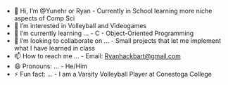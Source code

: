 - 👋 Hi, I’m @Yunehr or Ryan
        - Currently in School learning more niche aspects of Comp Sci
- 👀 I’m interested in Volleyball and Videogames
- 🌱 I’m currently learning ...
        - C
        - Object-Oriented Programming
- 💞️ I’m looking to collaborate on ...
        - Small projects that let me implement what I have learned in class
- 📫 How to reach me ...
        - Email: Ryanhackbart@gmail.com
- 😄 Pronouns: ...
        - He/Him
- ⚡ Fun fact: ...
        - I am a Varsity Volleyball Player at Conestoga College

<!---
Yunehr/Yunehr is a ✨ special ✨ repository because its `README.md` (this file) appears on your GitHub profile.
You can click the Preview link to take a look at your changes.
--->
